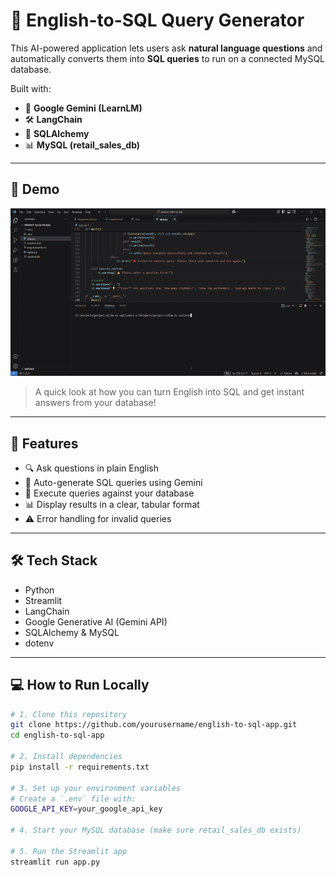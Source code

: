 # 🧾 English-to-SQL Query Generator

This AI-powered application lets users ask **natural language questions** and automatically converts them into **SQL queries** to run on a connected MySQL database.

Built with:
- 🧠 **Google Gemini (LearnLM)**
- 🛠️ **LangChain**
- 💾 **SQLAlchemy**
- 📊 **MySQL (retail_sales_db)**

---


## 🎥 Demo

![App Demo](https://github.com/chinmay-pardeshi/natural-language-sql-generator/blob/main/demo/natural-language-sql-generator-gif.gif)

> A quick look at how you can turn English into SQL and get instant answers from your database!



---

## 🚀 Features

- 🔍 Ask questions in plain English  
- 🤖 Auto-generate SQL queries using Gemini  
- 🧪 Execute queries against your database  
- 📊 Display results in a clear, tabular format  
- ⚠️ Error handling for invalid queries  

---

## 🛠️ Tech Stack

- Python  
- Streamlit  
- LangChain  
- Google Generative AI (Gemini API)  
- SQLAlchemy & MySQL  
- dotenv  

---

## 💻 How to Run Locally

```bash
# 1. Clone this repository
git clone https://github.com/yourusername/english-to-sql-app.git
cd english-to-sql-app

# 2. Install dependencies
pip install -r requirements.txt

# 3. Set up your environment variables
# Create a `.env` file with:
GOOGLE_API_KEY=your_google_api_key

# 4. Start your MySQL database (make sure retail_sales_db exists)

# 5. Run the Streamlit app
streamlit run app.py

